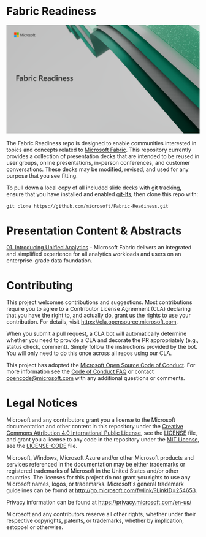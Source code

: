 # Fabric Readiness

![logo](./assets/logo.png)

The Fabric Readiness repo is designed to enable communities interested in topics and concepts related to [Microsoft Fabric](https://www.microsoft.com/en/microsoft-fabric/).  This repository currently provides a collection of presentation decks that are intended to be reused in user groups, online presentations, in-person conferences, and customer conversations.  These decks may be modified, revised, and used for any purpose that you see fitting.

To pull down a local copy of all included slide decks with git tracking, ensure that you have installed and enabled [git-lfs](https://git-lfs.com/), then clone this repo with:

```
git clone https://github.com/microsoft/Fabric-Readiness.git
```

# Presentation Content & Abstracts

[01. Introducing Unified Analytics](./presentations/01.%20Introducing%20Unified%20Analytics.pptx) - Microsoft Fabric delivers an integrated and simplified experience for all analytics workloads and users on an enterprise-grade data foundation.

# Contributing

This project welcomes contributions and suggestions.  Most contributions require you to agree to a
Contributor License Agreement (CLA) declaring that you have the right to, and actually do, grant us
the rights to use your contribution. For details, visit https://cla.opensource.microsoft.com.

When you submit a pull request, a CLA bot will automatically determine whether you need to provide
a CLA and decorate the PR appropriately (e.g., status check, comment). Simply follow the instructions
provided by the bot. You will only need to do this once across all repos using our CLA.

This project has adopted the [Microsoft Open Source Code of Conduct](https://opensource.microsoft.com/codeofconduct/).
For more information see the [Code of Conduct FAQ](https://opensource.microsoft.com/codeofconduct/faq/) or
contact [opencode@microsoft.com](mailto:opencode@microsoft.com) with any additional questions or comments.

# Legal Notices

Microsoft and any contributors grant you a license to the Microsoft documentation and other content
in this repository under the [Creative Commons Attribution 4.0 International Public License](https://creativecommons.org/licenses/by/4.0/legalcode),
see the [LICENSE](LICENSE) file, and grant you a license to any code in the repository under the [MIT License](https://opensource.org/licenses/MIT), see the
[LICENSE-CODE](LICENSE-CODE) file.

Microsoft, Windows, Microsoft Azure and/or other Microsoft products and services referenced in the documentation
may be either trademarks or registered trademarks of Microsoft in the United States and/or other countries.
The licenses for this project do not grant you rights to use any Microsoft names, logos, or trademarks.
Microsoft's general trademark guidelines can be found at http://go.microsoft.com/fwlink/?LinkID=254653.

Privacy information can be found at https://privacy.microsoft.com/en-us/

Microsoft and any contributors reserve all other rights, whether under their respective copyrights, patents,
or trademarks, whether by implication, estoppel or otherwise.
